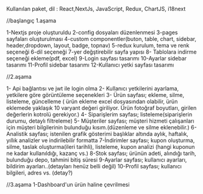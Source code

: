 Kullanılan paket, dil : React,NextJs, JavaScript, Redux, ChartJS, i18next


//başlangıç 1.aşama

1-Nextjs proje oluşturuldu
2-config dosyaları düzenlenmesi
3-pages sayfaları oluşturulması
4-custom componentler(buton, table, chart, sidebar, header,dropdown, layout, badge, topnav)
5-redux kurulum, tema ve renk seçeneği
6-dil seçeneği
7-yer değştirebilir sayfa yapısı
8- Tablolara indirme seçeneği ekleme(pdf, excel)
9-Login sayfası tasarımı
10-Ayarlar sidebar tasarımı
11-Profil sidebar tasarımı
12-Kullanıcı yetki sayfası tasarımı


//2.aşama

1- Api bağlantısı ve jwt ile login olma
2- Kullanıcı yetkilerini ayarlama, yetkilere göre görüntüleme seçenekleri
3- Ürün sayfası; ekleme, silme, listeleme, güncelleme ( ürün ekleme excel dosyasından olabilir, ürün eklemede yaklaşık 10 varyant değeri giriliyor. Ürün fotoğraf boyutları, girilen değerlerin kotrolü gerekiyor.)
4- Siparişlerim sayfası; listeleme(siparişlerin durumu, detaylı filtreleme)
5- Müşteriler sayfası; müşteri hizmeti çalışanları için müşteri bilgilerinin bulunduğu kısım.(düzenleme ve silme eklenebilir.)
6-Analistik sayfası; istenilen grafik gösterimi başlıklar altında aylık, haftalık, yıllık analizler ve indirilebilir formatta
7-İndirimler sayfası; kupon oluşturma, silme, taslak oluşturma(ileri tarihli), listeleme, kupon analizi (hangi kuponun ne kadar kullanıldığı, kazanç vs.)
8-Stok sayfası; ürünün adeti, alındığı tarih, bulunduğu depo, tahmini bitiş süresi
9-Ayarlar sayfası; kullanıcı ayarları, bildirim ayarları..(detayları henüz belli değil)
10-Profil sayfası; kullanıcı bilgileri, adres vs. (detay?)


//3.aşama 
1-Dashboard'un ürün haline çevrilmesi
